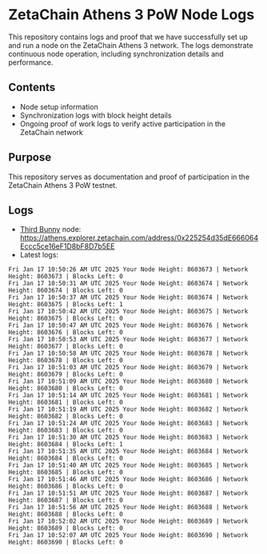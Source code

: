 # ZetaChain Athens 3 PoW Node Logs
This repository contains logs and proof that we have successfully set up and run a node on the ZetaChain Athens 3 network. The logs demonstrate continuous node operation, including synchronization details and performance.

## Contents
- Node setup information
- Synchronization logs with block height details
- Ongoing proof of work logs to verify active participation in the ZetaChain network

## Purpose
This repository serves as documentation and proof of participation in the ZetaChain Athens 3 PoW testnet.

## Logs

- [Third Bunny](https://thirdbunny.xyz/) node: https://athens.explorer.zetachain.com/address/0x225254d35dE666064Eccc5ce16eF1D8bF8D7b5EE
- Latest logs:
```
Fri Jan 17 10:50:26 AM UTC 2025 Your Node Height: 8603673 | Network Height: 8603673 | Blocks Left: 0
Fri Jan 17 10:50:31 AM UTC 2025 Your Node Height: 8603674 | Network Height: 8603674 | Blocks Left: 0
Fri Jan 17 10:50:37 AM UTC 2025 Your Node Height: 8603674 | Network Height: 8603675 | Blocks Left: 1
Fri Jan 17 10:50:42 AM UTC 2025 Your Node Height: 8603675 | Network Height: 8603675 | Blocks Left: 0
Fri Jan 17 10:50:47 AM UTC 2025 Your Node Height: 8603676 | Network Height: 8603676 | Blocks Left: 0
Fri Jan 17 10:50:53 AM UTC 2025 Your Node Height: 8603677 | Network Height: 8603677 | Blocks Left: 0
Fri Jan 17 10:50:58 AM UTC 2025 Your Node Height: 8603678 | Network Height: 8603678 | Blocks Left: 0
Fri Jan 17 10:51:03 AM UTC 2025 Your Node Height: 8603679 | Network Height: 8603679 | Blocks Left: 0
Fri Jan 17 10:51:09 AM UTC 2025 Your Node Height: 8603680 | Network Height: 8603680 | Blocks Left: 0
Fri Jan 17 10:51:14 AM UTC 2025 Your Node Height: 8603681 | Network Height: 8603681 | Blocks Left: 0
Fri Jan 17 10:51:19 AM UTC 2025 Your Node Height: 8603682 | Network Height: 8603682 | Blocks Left: 0
Fri Jan 17 10:51:24 AM UTC 2025 Your Node Height: 8603683 | Network Height: 8603683 | Blocks Left: 0
Fri Jan 17 10:51:30 AM UTC 2025 Your Node Height: 8603683 | Network Height: 8603684 | Blocks Left: 1
Fri Jan 17 10:51:35 AM UTC 2025 Your Node Height: 8603684 | Network Height: 8603684 | Blocks Left: 0
Fri Jan 17 10:51:40 AM UTC 2025 Your Node Height: 8603685 | Network Height: 8603685 | Blocks Left: 0
Fri Jan 17 10:51:46 AM UTC 2025 Your Node Height: 8603686 | Network Height: 8603686 | Blocks Left: 0
Fri Jan 17 10:51:51 AM UTC 2025 Your Node Height: 8603687 | Network Height: 8603687 | Blocks Left: 0
Fri Jan 17 10:51:56 AM UTC 2025 Your Node Height: 8603688 | Network Height: 8603688 | Blocks Left: 0
Fri Jan 17 10:52:02 AM UTC 2025 Your Node Height: 8603689 | Network Height: 8603689 | Blocks Left: 0
Fri Jan 17 10:52:07 AM UTC 2025 Your Node Height: 8603690 | Network Height: 8603690 | Blocks Left: 0
```
